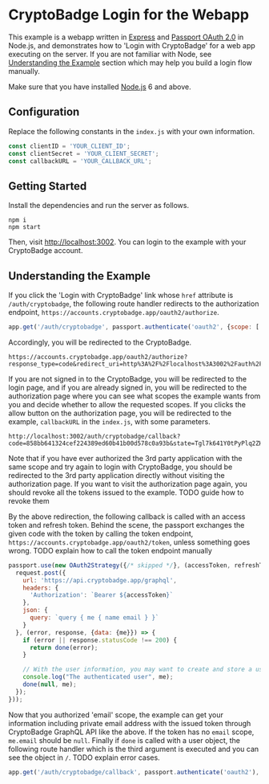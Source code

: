 # CryptoBadge Login for the Webapp

This example is a webapp written in [Express](https://expressjs.com/) and [Passport OAuth 2.0](http://www.passportjs.org/packages/passport-oauth2/) in Node.js, and demonstrates how to 'Login with CryptoBadge' for a web app executing on the server. If you are not familiar with Node, see [Understanding the Example](#understanding-the-example) section which may help you build a login flow manually.

Make sure that you have installed [Node.js](https://nodejs.org/) 6 and above.

## Configuration

Replace the following constants in the `index.js` with your own information. 

```javascript
const clientID = 'YOUR_CLIENT_ID';
const clientSecret = 'YOUR_CLIENT_SECRET';
const callbackURL = 'YOUR_CALLBACK_URL';
```

## Getting Started

Install the dependencies and run the server as follows.

```
npm i
npm start
```

Then, visit [http://localhost:3002](http://localhost:3002). You can login to the example with your CryptoBadge account.

## Understanding the Example

If you click the 'Login with CryptoBadge' link whose `href` attribute is `/auth/cryptobadge`, the following route handler redirects to the authorization endpoint, `https://accounts.cryptobadge.app/oauth2/authorize`.

```javascript
app.get('/auth/cryptobadge', passport.authenticate('oauth2', {scope: ['email']}));
```

Accordingly, you will be redirected to the CryptoBadge.

```
https://accounts.cryptobadge.app/oauth2/authorize?response_type=code&redirect_uri=http%3A%2F%2Flocalhost%3A3002%2Fauth%2Fcryptobadge%2Fcallback&scope=email&state=Tgl7k641Y0tPyPlq2ZHPQHiL&client_id=YOUR_CLIENT_ID 
```

If you are not signed in to the CryptoBadge, you will be redirected to the login page, and if you are already signed in, you will be redirected to the authorization page where you can see what scopes the example wants from you and decide whether to allow the requested scopes. If you clicks the allow button on the authorization page, you will be redirected to the example, `callbackURL` in the `index.js`, with some parameters.

```
http://localhost:3002/auth/cryptobadge/callback?code=858bb641324cef224389ed60b41b00d578c0a93b&state=Tgl7k641Y0tPyPlq2ZHPQHiL
```

Note that if you have ever authorized the 3rd party application with the same scope and try again to login with CryptoBadge, you should be redirected to the 3rd party application directly without visiting the authorization page. If you want to visit the authorization page again, you should revoke all the tokens issued to the example. TODO guide how to revoke them 

By the above redirection, the following callback is called with an access token and refresh token. Behind the scene, the passport exchanges the given code with the token by calling the token endpoint, `https://accounts.cryptobadge.app/oauth2/token`, unless something goes wrong. TODO explain how to call the token endpoint manually

```javascript
passport.use(new OAuth2Strategy({/* skipped */}, (accessToken, refreshToken, params, profile, done) => {
  request.post({
    url: 'https://api.cryptobadge.app/graphql',
    headers: {
      'Authorization': `Bearer ${accessToken}`
    },
    json: {
      query: `query { me { name email } }`
    }
  }, (error, response, {data: {me}}) => {
    if (error || response.statusCode !== 200) {
      return done(error);
    }

    // With the user information, you may want to create and store a user in your database
    console.log("The authenticated user", me);
    done(null, me);
  });
}));
```

Now that you authorized 'email' scope, the example can get your information including private email address with the issued token through CryptoBadge GraphQL API like the above. If the token has no `email` scope, `me.email` should be `null`. Finally if `done` is called with a user object, the following route handler which is the third argument is executed and you can see the object in `/`. TODO explain error cases.

```javascript
app.get('/auth/cryptobadge/callback', passport.authenticate('oauth2'), (req, res) => res.redirect('/'));
```
